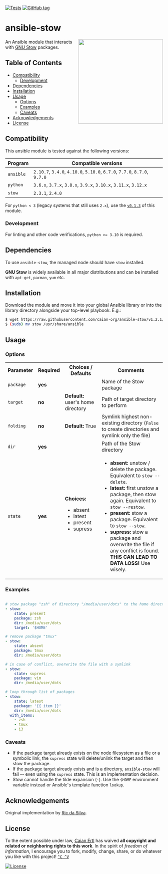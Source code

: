 [![Tests][workflows-shield]][workflows-url]
[![GitHub tag][tag-shield]][tag-url]

# ansible-stow

<img src="logo.svg" height="270px" align="right"/>

An Ansible module that interacts with [GNU Stow][stow] packages.

[stow]: https://www.gnu.org/software/stow

[workflows-shield]: https://img.shields.io/github/actions/workflow/status/caian-org/ansible-stow/tests.yml?branch=master&label=tests&logo=github&style=for-the-badge
[workflows-url]: https://github.com/caian-org/ansible-stow/actions/workflows/tests.yml

[tag-shield]: https://img.shields.io/github/tag/caian-org/ansible-stow.svg?logo=git&logoColor=FFF&style=for-the-badge
[tag-url]: https://github.com/caian-org/ansible-stow/releases


## Table of Contents

- [Compatibility](#compatibility)
  - [Development](#development)
- [Dependencies](#dependencies)
- [Installation](#installation)
- [Usage](#usage)
  - [Options](#options)
  - [Examples](#examples)
  - [Caveats](#caveats)
- [Acknowledgements](#acknowledgements)
- [License](#license)


## Compatibility

This ansible module is tested against the following versions:

 | Program   | Compatible versions                                                       |
 | --------- | ------------------------------------------------------------------------- |
 | `ansible` | `2.10.7`, `3.4.0`, `4.10.0`, `5.10.0`, `6.7.0`, `7.7.0`, `8.7.0`, `9.7.0` |
 | `python`  | `3.6.x`, `3.7.x`, `3.8.x`, `3.9.x`, `3.10.x`, `3.11.x`, `3.12.x`          |
 | `stow`    | `2.3.1`, `2.4.0`                                                          |

For `python < 3` (legacy systems that still uses `2.x`), use the [`v0.1.3`][ansible-stow-legacy] of this module.

### Development

For linting and other code verifications, `python >= 3.10` is required.


## Dependencies

To use `ansible-stow`, the managed node should have `stow` installed.

__GNU Stow__ is widely available in all major distributions and can be
installed with `apt-get`, `pacman`, `yum` etc.


## Installation

Download the module and move it into your global Ansible library or into the
library directory alongside your top-level playbook. E.g.:

```sh
$ wget https://raw.githubusercontent.com/caian-org/ansible-stow/v1.2.1/stow
$ (sudo) mv stow /usr/share/ansible
```


## Usage

### Options

<table>
  <tbody>
    <tr>
      <th align="center">Parameter</th>
      <th align="center">Required</th>
      <th align="center">Choices / Defaults</th>
      <th align="center">Comments</th>
    </tr>
    <tr>
      <td><code>package</code></td>
      <td><strong>yes</strong></td>
      <td></td>
      <td>Name of the Stow package</td>
    </tr>
    <tr>
      <td><code>target</code></td>
      <td><strong>no</strong></td>
      <td><strong>Default:</strong> user's home directory</td>
      <td>Path of target directory to perform</td>
    </tr>
    <tr>
      <td><code>folding</code></td>
      <td><strong>no</strong></td>
      <td><strong>Default:</strong> True</td>
      <td>Symlink highest non-existing directory (<code>False</code> to create directories and symlink only the file)</td>
    </tr>
    <tr>
      <td><code>dir</code></td>
      <td><strong>yes</strong></td>
      <td></td>
      <td>Path of the Stow directory</td>
    </tr>
    <tr>
      <td><code>state</code></td>
      <td><strong>yes</strong></td>
      <td>
        <strong>Choices:</strong><br>
        <ul>
          <li>absent</li>
          <li>latest</li>
          <li>present</li>
          <li>supress</li>
        </ul>
      </td>
      <td>
        <ul>
          <li><strong>absent:</strong> unstow / delete the package. Equivalent to <code>stow --delete</code>.</li>
          <li><strong>latest:</strong> first unstow a package, then stow again. Equivalent to <code>stow --restow</code>.</li>
          <li><strong>present:</strong> stow a package. Equivalent to <code>stow --stow</code>.</li>
          <li><strong>supress:</strong> stow a package and overwrite the file if any conflict is found. <strong>THIS CAN LEAD TO DATA LOSS!</strong> Use wisely.</li>
        </ul>
      </td>
    </tr>
  </tbody>
</table>


### Examples

```yaml

# stow package "zsh" of directory "/media/user/dots" to the home directory
- stow:
    state: present
    package: zsh
    dir: /media/user/dots
    target: '$HOME'

# remove package "tmux"
- stow:
    state: absent
    package: tmux
    dir: /media/user/dots

# in case of conflict, overwrite the file with a symlink
- stow:
    state: supress
    package: vim
    dir: /media/user/dots

# loop through list of packages
- stow:
    state: latest
    package: '{{ item }}'
    dir: /media/user/dots
  with_items:
    - zsh
    - tmux
    - i3
```

### Caveats

- If the package target already exists on the node filesystem as a file or a
  symbolic link, the `supress` state will delete/unlink the target and then
  stow the package.
- If the package target already exists and is a directory, `ansible-stow` will
  fail -- even using the `supress` state. This is an implementation decision.
- Stow cannot handle the tilde expansion (`~`). Use the `$HOME` environment
  variable instead or Ansible's template function `lookup`.


## Acknowledgements

Original implementation by [Ric da Silva][rsilva].

[rsilva]: https://github.com/rmhsilva


## License

To the extent possible under law, [Caian Ertl][me] has waived __all copyright
and related or neighboring rights to this work__. In the spirit of _freedom of
information_, I encourage you to fork, modify, change, share, or do whatever
you like with this project! [`^C ^V`][kopimi]

[![License][cc-shield]][cc-url]

[me]: https://github.com/upsetbit
[cc-shield]: https://forthebadge.com/images/badges/cc-0.svg
[cc-url]: http://creativecommons.org/publicdomain/zero/1.0

[kopimi]: https://kopimi.com

[ansible-stow-legacy]: https://github.com/caian-org/ansible-stow/tree/v0.1.3
